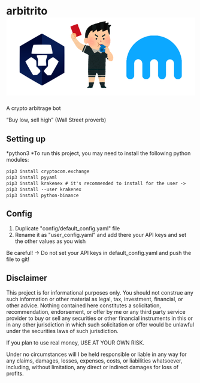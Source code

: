 # arbitrito ![Alt text](other/readme_header.png?raw=true "Title")
A crypto arbitrage bot

“Buy low, sell high” (Wall Street proverb)

## Setting up

*python3
*To run this project, you may need to install the following python modules:

```
pip3 install cryptocom.exchange
pip3 install pyyaml
pip3 install krakenex # it's recommended to install for the user -> pip3 install --user krakenex
pip3 install python-binance
```

## Config

1. Duplicate "config/default_config.yaml" file
2. Rename it as "user_config.yaml" and add there your API keys and set the other values as you wish

Be careful! -> Do not set your API keys in default_config.yaml and push the file to git!

## Disclaimer
This project is for informational purposes only. You should not construe any such information or other material as legal, tax, investment, financial, or other advice. Nothing contained here constitutes a solicitation, recommendation, endorsement, or offer by me or any third party service provider to buy or sell any securities or other financial instruments in this or in any other jurisdiction in which such solicitation or offer would be unlawful under the securities laws of such jurisdiction.

If you plan to use real money, USE AT YOUR OWN RISK.

Under no circumstances will I be held responsible or liable in any way for any claims, damages, losses, expenses, costs, or liabilities whatsoever, including, without limitation, any direct or indirect damages for loss of profits.
